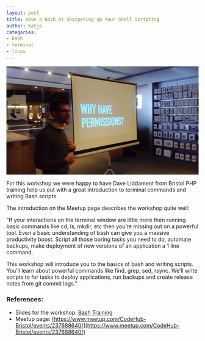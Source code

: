 ```yaml
---
layout: post
title: Have a Bash at Sharpening up Your Shell Scripting
author: Katja 
categories:
- bash
- terminal
- linux
---
```


<img src="/img/bashws.jpg" style="max-width: 100%; height: auto; display: block; margin: 0 auto" alt="photo Dave presenting bash workshop" />

For this workshop we were happy to have Dave Liddament from Bristol PHP training help us out with a great introduction to terminal commands and writing Bash scripts.

The introduction on the Meetup page describes the workshop quite well:

\"If your interactions on the terminal window are little more then running basic commands like cd, ls, mkdir, etc then you’re missing out on a powerful tool. Even a basic understanding of bash can give you a massive productivity boost. Script all those boring tasks you need to do, automate backups, make deployment of new versions of an application a 1 line command.

This workshop will introduce you to the basics of bash and writing scripts. You’ll learn about powerful commands like find, grep, sed, rsync. We’ll write scripts to for tasks to deploy applications, run backups and create release notes from git commit logs.\"

### References:
- Slides for the workshop: [Bash Training](/img/bash-training.pdf)
- Meetup page: [https://www.meetup.com/CodeHub-Bristol/events/237688640/](https://www.meetup.com/CodeHub-Bristol/events/237688640/)
<br />&nbsp;<br />
               

       